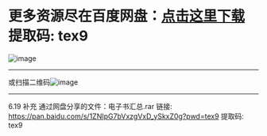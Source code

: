 # 更多资源尽在百度网盘：[点击这里下载](https://pan.baidu.com/s/1ZNIpG7bVxzgVxD_ySkxZ0g?pwd=tex9)提取码: tex9 

![image](https://github.com/user-attachments/assets/176360f5-3b58-4f8a-af5d-337a40d6268e)


---

或扫描二维码![image](https://github.com/user-attachments/assets/30cf244b-9284-4c10-b14c-1e80f3242c3a)

---
6.19 补充
通过网盘分享的文件：电子书汇总.rar
链接: https://pan.baidu.com/s/1ZNIpG7bVxzgVxD_ySkxZ0g?pwd=tex9 提取码: tex9 
